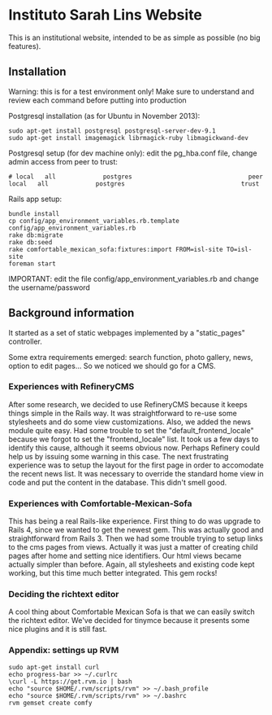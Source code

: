 # Instituto Sarah Lins Website

This is an institutional website, intended to be as simple as possible (no
big features).

## Installation

Warning: this is for a test environment only! Make sure to understand and review each command
before putting into production

Postgresql installation (as for Ubuntu in November 2013):
```
sudo apt-get install postgresql postgresql-server-dev-9.1
sudo apt-get install imagemagick librmagick-ruby libmagickwand-dev
```

Postgresql setup (for dev machine only): edit the pg_hba.conf file, change admin access from peer to trust:
```
# local   all             postgres                                peer
local   all             postgres                                trust
```

Rails app setup:
```
bundle install
cp config/app_environment_variables.rb.template config/app_environment_variables.rb
rake db:migrate
rake db:seed
rake comfortable_mexican_sofa:fixtures:import FROM=isl-site TO=isl-site
foreman start
```

IMPORTANT: edit the file config/app_environment_variables.rb and change the username/password

## Background information

It started as a set of static webpages implemented by a "static_pages" 
controller.

Some extra requirements emerged: search function, photo gallery, news, option 
to edit pages... So we noticed we should go for a CMS.

### Experiences with RefineryCMS

After some research, we decided to use RefineryCMS because it keeps things 
simple in the Rails way. It was straightforward to re-use some stylesheets 
and do some view customizations.
Also, we added the news module quite easy.
Had some trouble to set the "default_frontend_locale" because we forgot to set
the "frontend_locale" list. It took us a few days to identify this cause,
although it seems obvious now. Perhaps Refinery could help us by issuing some
warning in this case.
The next frustrating experience was to setup the layout for the first page
in order to accomodate the recent news list.
It was necessary to override the standard home view in code and put the 
content in the database. This didn't smell good.

### Experiences with Comfortable-Mexican-Sofa

This has being a real Rails-like experience.
First thing to do was upgrade to Rails 4, since we wanted to get the newest
gem. This was actually good and straightforward from Rails 3.
Then we had some trouble trying to setup links to the cms pages from views.
Actually it was just a matter of creating child pages after home and setting
nice identifiers. Our html views became actually simpler than before.
Again, all stylesheets and existing code kept working, but this time much
better integrated. This gem rocks!

### Deciding the richtext editor

A cool thing about Comfortable Mexican Sofa is that we can easily switch the richtext
editor. We've decided for tinymce because it presents some nice plugins and it is still
fast.


### Appendix: settings up RVM

```
sudo apt-get install curl
echo progress-bar >> ~/.curlrc
\curl -L https://get.rvm.io | bash
echo "source $HOME/.rvm/scripts/rvm" >> ~/.bash_profile
echo "source $HOME/.rvm/scripts/rvm" >> ~/.bashrc
rvm gemset create comfy
```

